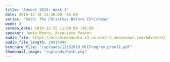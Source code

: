 ```yaml
---
title: 'Advent 2019: Week 3'
date: 2019-12-18 13:38:00 -05:00
series: 'Ruth: The Christmas Before Christmas'
week: 3
sermon_date: 2019-12-15 11:00:00 -05:00
speaker: Jamie Moore, Associate Pastor
audio_file: https://mccsermonaudio.s3.us-east-2.amazonaws.com/Advent+2019/Advent+2019_+Week+3.lite.mp3
audio_file_length: 20914048
brochure_file: "/uploads/12152019_MCCProgram_proof1.pdf"
thumbnail_image: "/uploads/Ruth.png"
---
```


